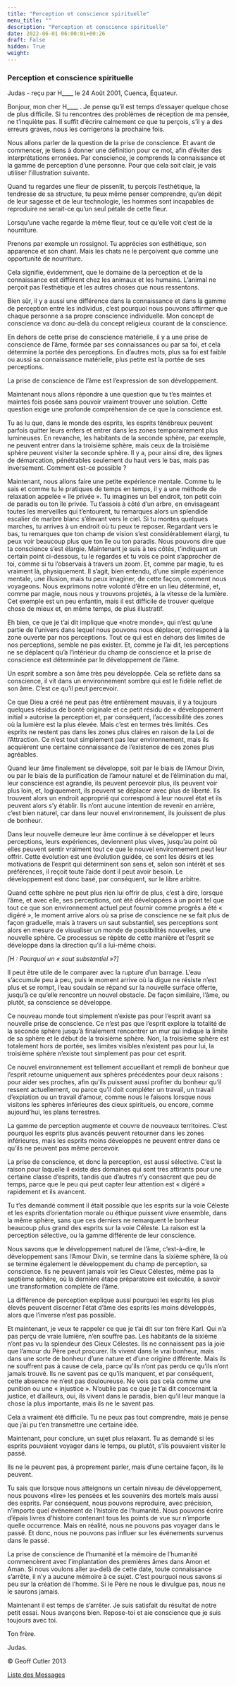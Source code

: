 ```yaml
---
title: "Perception et conscience spirituelle"
menu_title: ""
description: "Perception et conscience spirituelle"
date: 2022-06-01 06:00:01+00:26
draft: False
hidden: True
weight:
---
```

### Perception et conscience spirituelle

Judas - reçu par H____ le 24 Août 2001, Cuenca, Équateur.

Bonjour, mon cher H____ . Je pense qu’il est temps d’essayer quelque chose de plus difficile. Si tu rencontres des problèmes de réception de ma pensée, ne t’inquiète pas. Il suffit d’écrire calmement ce que tu perçois, s’il y a des erreurs graves, nous les corrigerons la prochaine fois.

Nous allons parler de la question de la prise de conscience. Et avant de commencer, je tiens à donner une définition pour ce mot, afin d’éviter des interprétations erronées. Par conscience, je comprends la connaissance et la gamme de perception d’une personne. Pour que cela soit clair, je vais utiliser l’illustration suivante.

Quand tu regardes une fleur de pissenlit, tu perçois l’esthétique, la tendresse de sa structure, tu peux même penser comprendre, qu’en dépit de leur sagesse et de leur technologie, les hommes sont incapables de reproduire ne serait-ce qu’un seul pétale de cette fleur.

Lorsqu’une vache regarde la même fleur, tout ce qu’elle voit c’est de la nourriture.

Prenons par exemple un rossignol. Tu apprécies son esthétique, son apparence et son chant. Mais les chats ne le perçoivent que comme une opportunité de nourriture.

Cela signifie, évidemment, que le domaine de la perception et de la connaissance est différent chez les animaux et les humains. L’animal ne perçoit pas l’esthétique et les autres choses que nous ressentons.

Bien sûr, il y a aussi une différence dans la connaissance et dans la gamme de perception entre les individus, c’est pourquoi nous pouvons affirmer que chaque personne a sa propre conscience individuelle. Mon concept de conscience va donc au-delà du concept religieux courant de la conscience.

En dehors de cette prise de conscience matérielle, il y a une prise de conscience de l’âme, formée par ses connaissances ou par sa foi, et cela  détermine la portée des perceptions. En d’autres mots, plus sa foi est faible ou aussi sa connaissance matérielle, plus petite est la portée de ses perceptions.

La prise de conscience de l’âme est l’expression de son développement.

Maintenant nous allons répondre à une question que tu t’es maintes et maintes fois posée sans pouvoir vraiment trouver une solution. Cette question exige une profonde compréhension de ce que la conscience est.

Tu as lu que, dans le monde des esprits, les esprits ténébreux peuvent parfois quitter leurs enfers et entrer dans les zones temporairement plus lumineuses. En revanche, les habitants de la seconde sphère, par exemple, ne peuvent entrer dans la troisième sphère, mais ceux de la troisième sphère peuvent visiter la seconde sphère. Il y a, pour ainsi dire, des lignes de démarcation, pénétrables seulement du haut vers le bas, mais pas inversement. Comment est-ce possible ?

Maintenant, nous allons faire une petite expérience mentale. Comme tu le sais et comme tu le pratiques de temps en temps, il y a une méthode de relaxation appelée « île privée ». Tu imagines un bel endroit, ton petit coin de paradis ou ton île privée. Tu t’assois à côté d’un arbre, en envisageant toutes les merveilles qui t’entourent, tu remarques alors un splendide escalier de marbre blanc s’élevant vers le ciel. Si tu montes quelques marches, tu arrives à un endroit où tu peux te reposer. Regardant vers le bas, tu remarques que ton champ de vision s’est considérablement élargi, tu peux voir beaucoup plus que ton île ou ton paradis. Nous pouvons dire que ta conscience s’est élargie. Maintenant je suis à tes côtés, t’indiquant un certain point ci-dessous, tu le regardes et tu vois ce point s’approcher de toi, comme si tu l’observais à travers un zoom. Et, comme par magie, tu es vraiment là, physiquement. Il s’agit, bien entendu, d’une simple expérience mentale, une illusion, mais tu peux imaginer, de cette façon, comment nous voyageons. Nous exprimons notre volonté d’être en un lieu déterminé, et, comme par magie, nous nous y trouvons projetés, à la vitesse de la lumière. Cet exemple est un peu enfantin, mais il est difficile de trouver quelque chose de mieux et, en même temps, de plus illustratif.

Eh bien, ce que je t’ai dit implique que «notre monde», qui n’est qu’une partie de l’univers dans lequel nous pouvons nous déplacer, correspond à la zone ouverte par nos perceptions. Tout ce qui est en dehors des limites de  nos perceptions, semble ne pas exister. Et, comme je l’ai dit, les perceptions ne se déplacent qu’à l’intérieur du champ de conscience et la prise de conscience est déterminée par le développement de l’âme.

Un esprit sombre a son âme très peu développée. Cela se reflète dans sa conscience, il vit dans un environnement sombre qui est le fidèle reflet de son âme. C’est ce qu’il peut percevoir.

Ce que Dieu a créé ne peut pas être entièrement mauvais, il y a toujours quelques résidus de bonté originale et ce petit résidu de « développement initial » autorise la perception et, par conséquent, l’accessibilité des zones où la lumière est la plus élevée. Mais c’est en termes très limités. Ces esprits ne restent pas dans les zones plus claires en raison de la Loi de l’Attraction. Ce n’est tout simplement pas leur environnement, mais ils acquièrent une certaine connaissance de l’existence de ces zones plus agréables.

Quand leur âme finalement se développe, soit par le biais de l’Amour Divin, ou par le biais de la purification de l’amour naturel et de l’élimination du mal, leur conscience est agrandie, ils peuvent percevoir plus, ils peuvent voir plus loin, et, logiquement, ils peuvent se déplacer avec plus de liberté. Ils trouvent alors un endroit approprié qui correspond à leur nouvel état et ils peuvent alors s’y établir. Ils n’ont aucune intention de revenir en arrière, c’est bien naturel, car dans leur nouvel environnement, ils jouissent de plus de bonheur.

Dans leur nouvelle demeure leur âme continue à se développer et leurs perceptions, leurs expériences, deviennent  plus vives, jusqu’au point où elles peuvent sentir vraiment tout ce que le nouvel environnement peut leur offrir. Cette évolution est une évolution guidée, ce sont les désirs et les motivations de l’esprit qui déterminent son sens et, selon son intérêt et ses préférences, il reçoit toute l’aide dont il peut avoir besoin. Le développement est donc basé, par conséquent, sur le libre arbitre.

Quand cette sphère ne peut plus rien lui offrir de plus, c’est à dire, lorsque l’âme, et avec elle, ses perceptions, ont été développées à un point tel que tout ce que son environnement actuel peut fournir comme progrès a été « digéré », le moment arrive alors où sa prise de conscience ne se fait plus de façon graduelle, mais à travers un saut substantiel, ses perceptions sont alors en mesure de visualiser un monde de possibilités nouvelles, une nouvelle sphère. Ce processus se répète de cette manière et l’esprit se développe dans la direction qu’il a lui-même choisi.

*[H : Pourquoi un « saut substantiel »?]*

Il peut être utile de le comparer avec la rupture d’un barrage. L’eau s’accumule peu à peu, puis le moment arrive où la digue ne résiste n’est plus et se rompt, l’eau soudain se répand sur la nouvelle surface offerte, jusqu’à ce qu’elle rencontre un nouvel obstacle. De façon similaire, l’âme, ou plutôt, sa conscience se développe.

Ce nouveau monde tout simplement n’existe pas pour l’esprit avant sa nouvelle prise de conscience. Ce n’est pas que l’esprit explore la totalité de la seconde sphère jusqu’à finalement  rencontrer un mur qui indique la limite de sa sphère et le début de la troisième sphère. Non, la troisième sphère est totalement hors de portée, ses limites visibles n’existent pas pour lui, la troisième sphère n’existe tout simplement pas pour cet esprit.

Ce nouvel environnement est tellement accueillant et rempli de bonheur que l’esprit retourne uniquement aux sphères précédentes pour deux raisons : pour aider ses proches, afin qu’ils puissent aussi profiter du bonheur qu’il ressent actuellement, ou parce qu’il doit compléter un travail, un travail d’expiation ou un travail d’amour, comme nous le faisons lorsque nous visitons les sphères inférieures des cieux spirituels, ou encore, comme aujourd’hui, les plans terrestres.

La gamme de perception augmente et couvre de nouveaux territoires. C’est pourquoi les esprits plus avancés peuvent retourner dans les zones inférieures, mais les esprits moins développés ne peuvent entrer dans ce qu’ils ne peuvent pas même percevoir.

La prise de conscience, et donc la perception, est aussi sélective. C’est la raison pour laquelle il existe des domaines qui sont très attirants pour une certaine classe d’esprits, tandis que d’autres n’y consacrent que peu de temps, parce que le peu qui peut capter leur attention est « digéré » rapidement et ils avancent.

Tu t’es demandé comment il était possible que les esprits sur la voie Céleste et les esprits d’orientation morale ou éthique puissent vivre ensemble, dans la même sphère, sans que ces derniers ne remarquent le bonheur beaucoup plus grand des esprits sur la voie Céleste. La raison est la perception sélective, ou la gamme différente de leur conscience.

Nous savons que le développement naturel de l’âme, c’est-à-dire, le développement sans l’Amour Divin, se termine dans la sixième sphère, là où se termine également le développement du champ de perception, sa conscience. Ils ne peuvent jamais voir les Cieux Célestes, même pas la septième sphère, où la dernière étape préparatoire est exécutée, à savoir une transformation complète de l’âme.

La différence de perception explique aussi pourquoi les esprits les plus élevés peuvent discerner l’état d’âme des esprits les moins développés, alors que l’inverse n’est pas possible.

Et maintenant, je veux te rappeler ce que je t’ai dit sur ton frère Karl. Qui n’a pas perçu de vraie lumière, n’en souffre pas. Les habitants de la sixième  n’ont pas vu la splendeur des Cieux Célestes. Ils ne connaissent pas la joie que l’amour du Père peut procurer. Ils vivent dans le vrai bonheur, mais dans une sorte de bonheur d’une nature et d’une origine différente. Mais ils ne souffrent pas à cause de cela, parce qu’ils n’ont pas perdu ce qu’ils n’ont jamais trouvé. Ils ne savent pas ce qu’ils manquent, et par conséquent, cette absence ne n’est pas douloureuse. Ne vois pas cela comme une punition ou une « injustice ». N’oublie pas ce que je t’ai dit concernant la justice, et d’ailleurs, oui, ils vivent dans le paradis, bien qu’il leur manque la chose la plus importante, mais ils ne le savent pas.

Cela a vraiment été difficile. Tu ne peux pas tout comprendre, mais je pense que j’ai pu t’en transmettre une certaine idée.

Maintenant, pour conclure, un sujet plus relaxant. Tu as demandé si les esprits pouvaient voyager dans le temps, ou plutôt, s’ils pouvaient visiter le passé.

Ils ne le peuvent pas, à proprement parler, mais d’une certaine façon, ils le peuvent.

Tu sais que lorsque nous  atteignons un certain niveau de développement, nous pouvons «lire» les pensées et les souvenirs des mortels mais aussi des esprits. Par conséquent, nous pouvons reproduire, avec précision, n’importe quel événement de l’histoire de l’humanité. Nous pouvons écrire d’épais livres d’histoire contenant tous les points de vue sur n’importe quelle occurrence. Mais en réalité, nous ne pouvons pas voyager dans le passé. Et donc, nous ne pouvons pas influer sur les événements survenus dans le passé.

La prise de conscience de l’humanité et la mémoire de l’humanité commencèrent avec l’implantation des premières âmes dans Amon et Aman. Si nous voulons aller au-delà de cette date, toute connaissance s’arrête, il n’y a aucune mémoire à ce sujet. C’est pourquoi nous savons si peu sur la création de l’homme. Si le Père ne nous le divulgue pas, nous ne le saurons jamais.

Maintenant il est temps de s’arrêter. Je suis satisfait du résultat de notre petit essai. Nous avançons bien. Repose-toi et aie conscience que je suis toujours avec toi.

Ton frère.

Judas.

© Geoff Cutler 2013

[Liste des Messages](/fr-contemporary-messages/fr-contemporary-messages-by-date-order/fr-contemporary-messages-2001)
